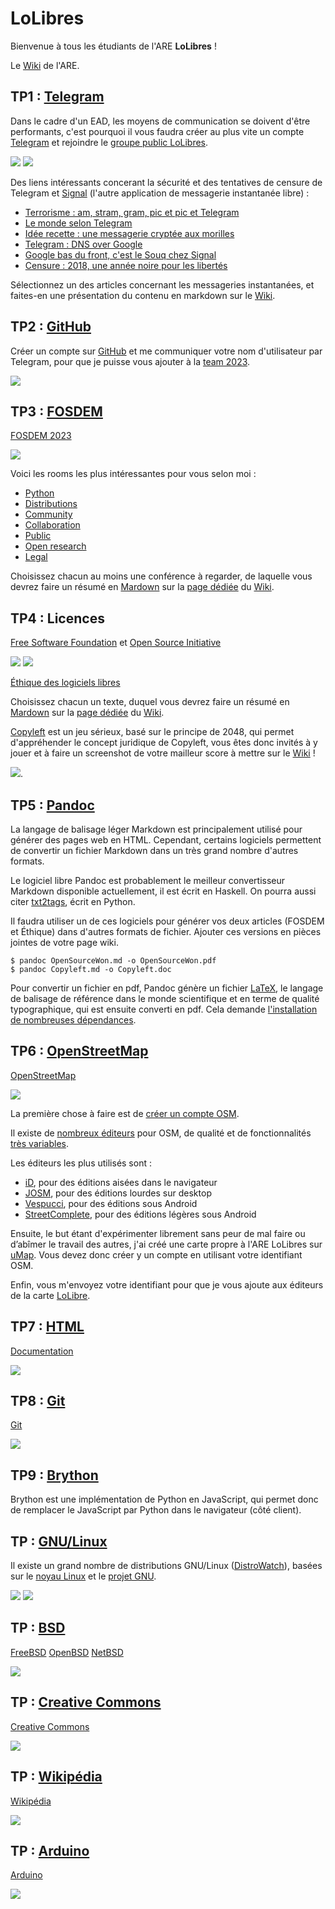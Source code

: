# LoLibres

Bienvenue à tous les étudiants de l'ARE **LoLibres** !

Le [Wiki](https://github.com/LoLibres/.github/wiki) de l'ARE.

## TP1 : [Telegram](https://fr.wikipedia.org/wiki/Telegram_(application))

Dans le cadre d'un EAD, les moyens de communication se doivent d'être performants, c'est pourquoi il vous faudra créer au plus vite un compte [Telegram](https://telegram.org) et rejoindre le [groupe public LoLibres](https://lolibres.t.me).

![](https://upload.wikimedia.org/wikipedia/commons/thumb/8/83/Telegram_2019_Logo.svg/160px-Telegram_2019_Logo.svg.png)
![](https://upload.wikimedia.org/wikipedia/commons/thumb/8/8d/Signal-Logo.svg/160px-Signal-Logo.svg.png)

Des liens intéressants concerant la sécurité et des tentatives de censure de Telegram et [Signal](https://fr.wikipedia.org/wiki/Signal_(application)) (l'autre application de messagerie instantanée libre) :
- [Terrorisme : am, stram, gram, pic et pic et Telegram](https://reflets.info/articles/terrorisme-am-stram-gram-pic-et-pic-et-telegram)
- [Le monde selon Telegram](https://reflets.info/articles/le-monde-selon-telegram)
- [Idée recette : une messagerie cryptée aux morilles](https://reflets.info/articles/idee-recette-une-messagerie-cryptee-aux-morilles)
- [Telegram : DNS over Google](https://reflets.info/articles/telegram-dns-over-google)
- [Google bas du front, c'est le Souq chez Signal](https://reflets.info/articles/google-bas-du-front-c-est-le-souq-chez-signal)
- [Censure : 2018, une année noire pour les libertés](https://reflets.info/articles/censure-2018-une-annee-noire-pour-les-libertes)

Sélectionnez un des articles concernant les messageries instantanées, et faites-en une présentation du contenu en markdown sur le [Wiki](https://github.com/LoLibres/.github/wiki).

## TP2 : [GitHub](https://fr.wikipedia.org/wiki/GitHub)

Créer un compte sur [GitHub](https://github.com) et me communiquer votre nom d'utilisateur par Telegram, pour que je puisse vous ajouter à la [team 2023](https://github.com/orgs/LoLibres/teams/2023).

![](https://upload.wikimedia.org/wikipedia/commons/thumb/9/91/Octicons-mark-github.svg/160px-Octicons-mark-github.svg.png)

## TP3 : [FOSDEM](https://fr.wikipedia.org/wiki/Free_and_open_source_software_developers%27_European_meeting)

[FOSDEM 2023](https://fosdem.org/2023)

![](https://upload.wikimedia.org/wikipedia/commons/thumb/8/8a/FOSDEM_logo.svg/159px-FOSDEM_logo.svg.png)

Voici les rooms les plus intéressantes pour vous selon moi :

- [Python](https://fosdem.org/2023/schedule/track/python)
- [Distributions](https://fosdem.org/2023/schedule/track/distributions)
- [Community](https://fosdem.org/2023/schedule/track/community)
- [Collaboration](https://fosdem.org/2023/schedule/track/collaboration_and_content_management)
- [Public](https://fosdem.org/2023/schedule/track/public_code_and_digital_public_goods)
- [Open research](https://fosdem.org/2023/schedule/track/open_research_tools_and_technology)
- [Legal](https://fosdem.org/2023/schedule/track/legal_and_policy_issues)

Choisissez chacun au moins une conférence à regarder, de laquelle vous devrez faire un résumé en [Mardown](https://fr.wikipedia.org/wiki/Markdown) sur la [page dédiée](https://github.com/LoLibres/.github/wiki/FOSDEM) du [Wiki](https://github.com/LoLibres/.github/wiki).

## TP4 : Licences

[Free Software Foundation](https://www.fsf.org) et [Open Source Initiative](https://opensource.org)

![](https://upload.wikimedia.org/wikipedia/commons/thumb/1/1e/FSF-Logo_part.svg/320px-FSF-Logo_part.svg.png)
![](https://upload.wikimedia.org/wikipedia/commons/thumb/4/4e/Open_Source_Initiative_keyhole.svg/160px-Open_Source_Initiative_keyhole.svg.png)

[Éthique des logiciels libres](https://dl.flext.net/Ethique_des_Logiciels_Libres.pdf)

Choisissez chacun un texte, duquel vous devrez faire un résumé en [Mardown](https://fr.wikipedia.org/wiki/Markdown) sur la [page dédiée](https://github.com/LoLibres/.github/wiki/Éthique) du [Wiki](https://github.com/LoLibres/.github/wiki).

[Copyleft](https://f.gallai.re/copyleft) est un jeu sérieux, basé sur le principe de 2048, qui permet d'appréhender le concept juridique de Copyleft, vous êtes donc invités à y jouer et à faire un screenshot de votre mailleur score à mettre sur le [Wiki](https://github.com/LoLibres/.github/wiki) !

![](https://gitlab.com/fgallaire/copyleft/raw/master/img/screenshot.png).

## TP5 : [Pandoc](https://pandoc.org)

La langage de balisage léger Markdown est principalement utilisé pour générer des pages web en HTML. Cependant, certains logiciels permettent de convertir un fichier Markdown dans un très grand nombre d'autres formats.

Le logiciel libre Pandoc est probablement le meilleur convertisseur Markdown disponible actuellement, il est écrit en Haskell. On pourra aussi citer [txt2tags](https://txt2tags.org), écrit en Python.

Il faudra utiliser un de ces logiciels pour générer vos deux articles (FOSDEM et Éthique) dans d'autres formats de fichier. Ajouter ces versions en pièces jointes de votre page wiki.

```
$ pandoc OpenSourceWon.md -o OpenSourceWon.pdf
$ pandoc Copyleft.md -o Copyleft.doc
```

Pour convertir un fichier en pdf, Pandoc génère un fichier [LaTeX](https://fr.wikipedia.org/wiki/LaTeX), le langage de balisage de référence dans le monde scientifique et en terme de qualité typographique, qui est ensuite converti en pdf. Cela demande [l'installation de nombreuses dépendances](https://gist.github.com/rain1024/98dd5e2c6c8c28f9ea9d).

## TP6 : [OpenStreetMap](https://fr.wikipedia.org/wiki/OpenStreetMap)

[OpenStreetMap](https://www.openstreetmap.org)

![](https://upload.wikimedia.org/wikipedia/commons/thumb/b/b0/Openstreetmap_logo.svg/160px-Openstreetmap_logo.svg.png)

La première chose à faire est de [créer un compte OSM](https://www.openstreetmap.org/user/new).

Il existe de [nombreux éditeurs](https://wiki.openstreetmap.org/wiki/Editors) pour OSM, de qualité et de fonctionnalités [très variables](https://wiki.openstreetmap.org/wiki/Comparison_of_editors).

Les éditeurs les plus utilisés sont :
- [iD](https://wiki.openstreetmap.org/wiki/FR:ID), pour des éditions aisées dans le navigateur
- [JOSM](https://wiki.openstreetmap.org/wiki/FR:JOSM), pour des éditions lourdes sur desktop
- [Vespucci](https://wiki.openstreetmap.org/wiki/FR:Vespucci), pour des éditions sous Android
- [StreetComplete](https://wiki.openstreetmap.org/wiki/FR:StreetComplete), pour des éditions légères sous Android

Ensuite, le but étant d'expérimenter librement sans peur de mal faire ou d’abîmer le travail des autres, j'ai créé une carte propre à l'ARE LoLibres sur [uMap](https://umap.openstreetmap.fr/fr/). Vous devez donc créer y un compte en utilisant votre identifiant OSM.

Enfin, vous m'envoyez votre identifiant pour que je vous ajoute aux éditeurs de la carte [LoLibre](https://umap.openstreetmap.fr/fr/map/lolibres_901491).

## TP7 : [HTML](https://fr.wikipedia.org/wiki/Hypertext_Markup_Language)

[Documentation](https://developer.mozilla.org/fr/docs/Web/HTML)

![](https://upload.wikimedia.org/wikipedia/commons/thumb/6/61/HTML5_logo_and_wordmark.svg/160px-HTML5_logo_and_wordmark.svg.png)

## TP8 : [Git](https://fr.wikipedia.org/wiki/Git)

[Git](https://git-scm.com/)

![](https://upload.wikimedia.org/wikipedia/commons/thumb/3/3f/Git_icon.svg/160px-Git_icon.svg.png)

## TP9 : [Brython](https://brython.info)

Brython est une implémentation de Python en JavaScript, qui permet donc de remplacer le JavaScript par Python dans le navigateur (côté client).

## TP : [GNU/Linux](https://fr.wikipedia.org/wiki/Linux)

Il existe un grand nombre de distributions GNU/Linux ([DistroWatch](https://distrowatch.com)), basées sur le [noyau Linux](https://www.kernel.org) et le [projet GNU](https://www.gnu.org).

![](https://upload.wikimedia.org/wikipedia/en/thumb/2/22/Heckert_GNU_white.svg/164px-Heckert_GNU_white.svg.png)
![](https://upload.wikimedia.org/wikipedia/commons/thumb/3/35/Tux.svg/135px-Tux.svg.png)

## TP : [BSD](https://fr.wikipedia.org/wiki/Berkeley_Software_Distribution)
[FreeBSD](https://www.freebsd.org)
[OpenBSD](https://www.openbsd.org)
[NetBSD](https://www.netbsd.org)

![](https://blog.microlinux.fr/wp-content/uploads/2022/08/systemes-bsd.jpg)


## TP : [Creative Commons](https://fr.wikipedia.org/wiki/Creative_Commons)

[Creative Commons](https://creativecommons.org)

![](https://upload.wikimedia.org/wikipedia/commons/thumb/a/a3/Cc.logo.circle.svg/160px-Cc.logo.circle.svg.png)

## TP : [Wikipédia](https://fr.wikipedia.org/wiki/Wikip%C3%A9dia)

[Wikipédia](https://www.wikipedia.org)

![](https://upload.wikimedia.org/wikipedia/commons/thumb/a/a3/Wikipedia-logo-v2-square.svg/160px-Wikipedia-logo-v2-square.svg.png)


## TP : [Arduino](https://fr.wikipedia.org/wiki/Arduino)

[Arduino](https://www.arduino.cc)

![](https://upload.wikimedia.org/wikipedia/commons/thumb/8/87/Arduino_Logo.svg/160px-Arduino_Logo.svg.png)

